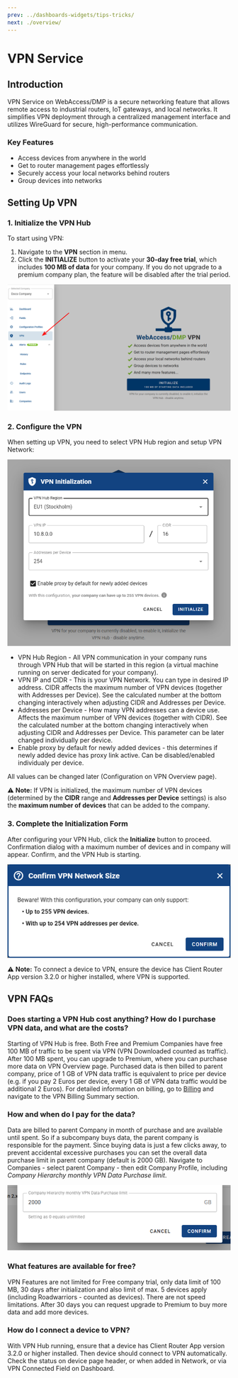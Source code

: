 ```yaml
---
prev: ../dashboards-widgets/tips-tricks/
next: ./overview/
---
```


# VPN Service

## Introduction

VPN Service on WebAccess/DMP is a secure networking feature that allows remote access to industrial routers, IoT gateways, and local networks. It simplifies VPN deployment through a centralized management interface and utilizes WireGuard for secure, high-performance communication.

### Key Features

- Access devices from anywhere in the world
- Get to router management pages effortlessly
- Securely access your local networks behind routers
- Group devices into networks

## Setting Up VPN

### 1. Initialize the VPN Hub

To start using VPN:

1. Navigate to the **VPN** section in menu.
2. Click the **INITIALIZE** button to activate your **30-day free trial**, which includes **100 MB of data** for your company. If you do not upgrade to a premium company plan, the feature will be disabled after the trial period.

![VPN Initialize](../images/vpn/dashboard_vpn.png)

### 2. Configure the VPN

When setting up VPN, you need to select VPN Hub region and setup VPN Network:

![VPN Initialize](../images/vpn/vpn_initialize_form.png)

- VPN Hub Region - All VPN communication in your company runs through VPN Hub that will be started in this region (a virtual machine running on server dedicated for your company).
- VPN IP and CIDR - This is your VPN Network. You can type in desired IP address. CIDR affects the maximum number of VPN devices (together with Addresses per Device). See the calculated number at the bottom changing interactively when adjusting CIDR and Addresses per Device.
- Addresses per Device - How many VPN addresses can a device use. Affects the maximum number of VPN devices (together with CIDR). See the calculated number at the bottom changing interactively when adjusting CIDR and Addresses per Device. This parameter can be later changed individually per device.
- Enable proxy by default for newly added devices - this determines if newly added device has proxy link active. Can be disabled/enabled individualy per device.

All values can be changed later (Configuration on VPN Overview page).

⚠️ **Note:** If VPN is initialized, the maximum number of VPN devices (determined by the **CIDR** range and **Addresses per Device** settings) is also the **maximum number of devices** that can be added to the company.

### 3. Complete the Initialization Form

After configuring your VPN Hub, click the **Initialize** button to proceed. Confirmation dialog with a maximum number of devices and in company will appear. Confirm, and the VPN Hub is starting.

![VPN Initialize](../images/vpn/vpn_initialize_confirm.png)

⚠️ **Note:** To connect a device to VPN, ensure the device has Client Router App version 3.2.0 or higher installed, where VPN is supported.

## VPN FAQs

### Does starting a VPN Hub cost anything? How do I purchase VPN data, and what are the costs?

Starting of VPN Hub is free. Both Free and Premium Companies have free 100 MB of traffic to be spent via VPN (VPN Downloaded counted as traffic).
After 100 MB spent, you can upgrade to Premium, where you can purchase more data on VPN Overview page.
Purchased data is then billed to parent company, price of 1 GB of VPN data traffic is equivalent to price per device (e.g. if you pay 2 Euros per device, every 1 GB of VPN data traffic would be additional 2 Euros). For detailed information on billing, go to [Billing](../companies/billing/) and navigate to the VPN Billing Summary section.

### How and when do I pay for the data?

Data are billed to parent Company in month of purchase and are available until spent. So if a subcompany buys data, the parent company is responsible for the payment. Since buying data is just a few clicks away, to prevent accidental excessive purchases you can set the overall data purchase limit in parent company (default is 2000 GB). Navigate to Companies - select parent Company - then edit Company Profile, including _Company Hierarchy monthly VPN Data Purchase limit_.

![VPN Initialize](../images/vpn/vpn_company_data_limit.png)

### What features are available for free?

VPN Features are not limited for Free company trial, only data limit of 100 MB, 30 days after initialization and also limit of max. 5 devices apply (including Roadwarriors - counted as devices). There are not speed limitations. After 30 days you can request upgrade to Premium to buy more data and add more devices.

### How do I connect a device to VPN?

With VPN Hub running, ensure that a device has Client Router App version 3.2.0 or higher installed. Then device should connect to VPN automatically. Check the status on device page header, or when added in Network, or via VPN Connected Field on Dashboard.
